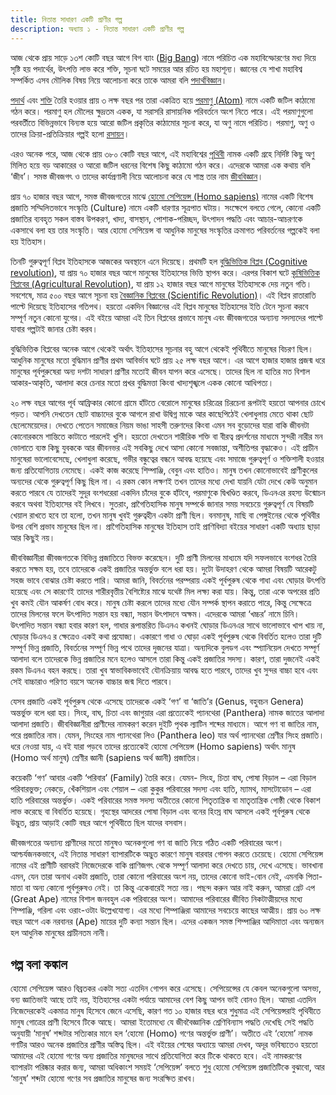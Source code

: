 ```yaml
---
title: নিতান্ত সাধারণ একটি প্রাণীর গল্প
description: অধ্যায় ১ - নিতান্ত সাধারণ একটি প্রাণীর গল্প
---
```


আজ থেকে প্রায় সাড়ে ১৩শ কোটি বছর আগে বিগ ব্যাং ([Big Bang](https://en.wikipedia.org/wiki/Big_Bang)) নামে পরিচিত এক মহাবিস্ফোরণের মধ্য দিয়ে সৃষ্টি হয় পদার্থের, উৎপত্তি লাভ করে শক্তি, সূচনা ঘটে সময়ের আর রচিত হয় মহাশূন্য। জ্ঞানের যে শাখা মহাবিশ্ব সম্পর্কিত এসব মৌলিক বিষয় নিয়ে আলোচনা করে তাকে আমরা বলি [পদার্থবিজ্ঞান](https://bn.wikipedia.org/wiki/%E0%A6%AA%E0%A6%A6%E0%A6%BE%E0%A6%B0%E0%A7%8D%E0%A6%A5%E0%A6%AC%E0%A6%BF%E0%A6%9C%E0%A7%8D%E0%A6%9E%E0%A6%BE%E0%A6%A8)।

[পদার্থ](https://bn.wikipedia.org/wiki/%E0%A6%AA%E0%A6%A6%E0%A6%BE%E0%A6%B0%E0%A7%8D%E0%A6%A5) এবং [শক্তি](https://bn.wikipedia.org/wiki/%E0%A6%B6%E0%A6%95%E0%A7%8D%E0%A6%A4%E0%A6%BF) তৈরি হওয়ার প্রায় ৩ লক্ষ বছর পর তারা একত্রিত হয়ে [পরমাণু (Atom)](https://bn.wikipedia.org/wiki/%E0%A6%AA%E0%A6%B0%E0%A6%AE%E0%A6%BE%E0%A6%A3%E0%A7%81) নামে একটি জটিল কাঠামো গঠন করে। পরমাণু হল মৌলের ক্ষুদ্রতম একক, যা সরাসরি রাসায়নিক পরিবর্তনে অংশ নিতে পারে। এই পরমাণুগুলো পরবর্তীতে বিভিন্নভাবে বিন্যস্ত হয়ে আরো জটিল প্রকৃতির কাঠামোর সূচনা করে, যা অণু নামে পরিচিত। পরমাণু, অণু ও তাদের ক্রিয়া-প্রতিক্রিয়ার গল্পই হলো [রসায়ন](https://bn.wikipedia.org/wiki/%E0%A6%B0%E0%A6%B8%E0%A6%BE%E0%A6%AF%E0%A6%BC%E0%A6%A8)।

এরও অনেক পরে, আজ থেকে প্রায় ৩৮০ কোটি বছর আগে, এই মহাবিশ্বের [পৃথিবী](https://bn.wikipedia.org/wiki/%E0%A6%AA%E0%A7%83%E0%A6%A5%E0%A6%BF%E0%A6%AC%E0%A7%80) নামক একটি গ্রহে নির্দিষ্ট কিছু অণু মিলিত হয়ে বড় আকারের ও আরো জটিল ধরনের বিশেষ কিছু কাঠামো গঠন করে। এদেরকে আমরা এক কথায় বলি ‘জীব’। সমস্ত জীবজগৎ ও তাদের কার্যপ্রণালী নিয়ে আলোচনা করে যে শাস্ত্র তার নাম [জীববিজ্ঞান](https://bn.wikipedia.org/wiki/%E0%A6%9C%E0%A7%80%E0%A6%AC%E0%A6%AC%E0%A6%BF%E0%A6%9C%E0%A7%8D%E0%A6%9E%E0%A6%BE%E0%A6%A8)।

প্রায় ৭০ হাজার বছর আগে, সমস্ত জীবজগতের মাঝে [হোমো সেপিয়েন্স (Homo sapiens)](https://en.wikipedia.org/wiki/Human) নামের একটি বিশেষ প্রজাতি সম্মিলিতভাবে সংস্কৃতি (Culture) নামে একটি ধারণার সূত্রপাত ঘটায়। সংক্ষেপে বলতে গেলে, কোনো একটি প্রজাতির ব্যবহৃত সকল বাস্তব উপকরণ, খাদ্য, বাসস্থান, পোশাক-পরিচ্ছদ, উৎপাদন পদ্ধতি এবং আচার-আচরণকে একসাথে বলা হয় তার সংস্কৃতি। আর হোমো সেপিয়েন্স বা আধুনিক মানুষের সংস্কৃতির ক্রমাগত পরিবর্তনের গল্পকেই বলা হয় ইতিহাস।

তিনটি গুরুত্বপূর্ণ বিপ্লব ইতিহাসকে আজকের অবস্থানে এনে দিয়েছে। প্রথমটি হল [বুদ্ধিভিত্তিক বিপ্লব (Cognitive revolution)](https://en.wikipedia.org/wiki/Cognitive_revolution), যা প্রায় ৭০ হাজার বছর আগে মানুষের ইতিহাসের ভিত্তি স্থাপন করে। এরপর বিকাশ ঘটে [কৃষিভিত্তিক বিপ্লবের (Agricultural Revolution)](https://en.wikipedia.org/wiki/Agricultural_revolution), যা প্রায় ১২ হাজার বছর আগে মানুষের ইতিহাসকে দেয় নতুন গতি। সবশেষে, মাত্র ৫০০ বছর আগে সূচনা হয় [বৈজ্ঞানিক বিপ্লবের (Scientific Revolution)](https://en.wikipedia.org/wiki/Scientific_Revolution)। এই বিপ্লব রাতারাতি পাল্টে দিয়েছে ইতিহাসের গতিপথ। হয়তো একদিন বিজ্ঞানের এই বিপ্লব মানুষের ইতিহাসের ইতি টেনে সূচনা করবে সম্পূর্ণ নতুন কোনো যুগের। এই বইয়ে আমরা এই তিন বিপ্লবের প্রভাবে মানুষ এবং জীবজগতের অন্যান্য সদস্যদের পাল্টে যাবার গল্পটাই জানার চেষ্টা করব।

বুদ্ধিভিত্তিক বিপ্লবের অনেক আগে থেকেই অর্থাৎ ইতিহাসের সূচনার বহু আগে থেকেই পৃথিবীতে মানুষের বিচরণ ছিল। আধুনিক মানুষের মতো বুদ্ধিমান প্রাণীর প্রথম আবির্ভাব ঘটে প্রায় ২৫ লক্ষ বছর আগে। এর আগে হাজার হাজার প্রজন্ম ধরে মানুষের পূর্বপুরুষেরা অন্য দশটা সাধারণ প্রাণীর মতোই জীবন যাপন করে এসেছে। তাদের ছিল না হাতির মত বিশাল আকার-আকৃতি, আলাদা করে চেনার মতো প্রখর বুদ্ধিমত্তা কিংবা খাদ্যশৃঙ্খলে একক কোনো আধিপত্য।

২০ লক্ষ বছর আগের পূর্ব আফ্রিকার কোনো গ্রামে হাঁটতে বেরোলে মানুষের চরিত্রের চিরচেনা রূপটাই হয়তো আপনার চোখে পড়ত। আপনি দেখতেন ছোট বাচ্চাদের বুকে আগলে রাখা উদ্বিগ্ন মাকে আর কাছেপিঠেই খেলাধুলায় মেতে থাকা ছোট ছেলেমেয়েদের। দেখতে পেতেন সমাজের নিয়ম ভাঙা সাহসী তরুণদের কিংবা এমন সব বুড়োদের যারা বাকি জীবনটা কোনোরকমে শান্তিতে কাটাতে পারলেই খুশি। হয়তো দেখতেন শারীরিক শক্তি বা বীরত্ব প্রদর্শনের মাধ্যমে সুন্দরী নারীর মন ভোলাতে ব্যস্ত কিছু যুবককে আর জীবনভর এই সবকিছু দেখে আসা কোনো সবজান্তা, অশীতিপর বৃদ্ধাকেও। এই প্রাচীন মানুষেরা ভালোবেসেছে, খেলাধুলা করেছে, গভীর বন্ধুত্বের বন্ধনে আবদ্ধ হয়েছে এবং সমাজে গুরুত্বপূর্ণ ও শক্তিশালী হওয়ার জন্য প্রতিযোগিতায় নেমেছে। একই কাজ করেছে শিম্পাঞ্জি, বেবুন এবং হাতিও। মানুষ তখন কোনোভাবেই প্রাণীকুলের অন্যদের থেকে গুরুত্বপূর্ণ কিছু ছিল না। এ রকম কোন লক্ষণই তখন তাদের মধ্যে দেখা যায়নি যেটা দেখে কেউ অনুমান করতে পারবে যে তাদেরই সুদূর বংশধরেরা একদিন চাঁদের বুকে হাঁটবে, পরমাণুকে দ্বিখণ্ডিত করবে, ডিএনএর রহস্য উন্মোচন করবে অথবা ইতিহাসের বই লিখবে। সুতরাং, প্রাগৈতিহাসিক মানুষ সম্পর্কে জানার সময় সবচেয়ে গুরুত্বপূর্ণ যে বিষয়টি খেয়াল রাখতে হবে তা হলো, তখন মানুষ খুবই গুরুত্বহীন একটা প্রাণী ছিল। বনমানুষ, মাছি বা পেঙ্গুইনের থেকে পৃথিবীর উপর বেশি প্রভাব মানুষের ছিল না। প্রাগৈতিহাসিক মানুষের ইতিহাস তাই প্রাণিবিদ্যা বইয়ের সাধারণ একটি অধ্যায় ছাড়া আর কিছুই নয়।

জীববিজ্ঞানীরা জীবজগতকে বিভিন্ন প্রজাতিতে বিভক্ত করেছেন। দুটি প্রাণী মিলনের মাধ্যমে যদি সফলভাবে বংশধর তৈরি করতে সক্ষম হয়, তবে তাদেরকে একই প্রজাতির অন্তর্ভুক্ত বলে ধরা হয়। দুটো উদাহরণ থেকে আমরা বিষয়টি আরেকটু সহজ ভাবে বোঝার চেষ্টা করতে পারি। আমরা জানি, বিবর্তনের পরম্পরায় একই পূর্বপুরুষ থেকে গাধা এবং ঘোড়ার উৎপত্তি হয়েছে এবং সে কারণেই তাদের শারীরবৃত্তীয় বৈশিষ্ট্যের মাঝে যথেষ্ট মিল লক্ষ্য করা যায়। কিন্তু, তারা একে অপরের প্রতি খুব কমই যৌন আকর্ষণ বোধ করে। মানুষ চেষ্টা করলে তাদের মধ্যে যৌন সম্পর্ক স্থাপন করাতে পারে, কিন্তু সেক্ষেত্রে তাদের মিলনের ফলে উৎপাদিত সন্তান হয় বন্ধ্যা, সন্তান উৎপাদনে অক্ষম। এদেরকে আমরা ‘খচ্চর’ নামে চিনি। উৎপাদিত সন্তান বন্ধ্যা হবার কারণ হল, গাধার রূপান্তরিত ডিএনএ কখনই ঘোড়ার ডিএনএর সাথে ভালোভাবে খাপ খায় না, ঘোড়ার ডিএনএ র ক্ষেত্রেও একই কথা প্রযোজ্য। একারণে গাধা ও ঘোড়া একই পূর্বপুরুষ থেকে বিবর্তিত হলেও তারা দুটি সম্পূর্ণ ভিন্ন প্রজাতি, বিবর্তনের সম্পূর্ণ ভিন্ন পথে তাদের দুজনের যাত্রা। অন্যদিকে বুলডগ এবং স্প্যানিয়েল দেখতে সম্পূর্ণ আলাদা বলে তাদেরকে ভিন্ন প্রজাতির মনে হলেও আসলে তারা কিন্তু একই প্রজাতির সদস্য। কারণ, তারা দুজনেই একই রকম ডিএনএ বহন করছে। তারা খুব স্বাভাবিকভাবেই যৌনক্রিয়ায় আবদ্ধ হতে পারবে, তাদের খুব সুন্দর বাচ্চা হবে এবং সেই বাচ্চারাও পরিণত বয়সে অনেক বাচ্চার জন্ম দিতে পারবে।

যেসব প্রজাতি একই পূর্বপুরুষ থেকে এসেছে তাদেরকে একই ‘গণ’ বা ‘জাতি’র (Genus, বহুবচন Genera) অন্তর্ভুক্ত বলে ধরা হয়। সিংহ, বাঘ, চিতা এবং জাগুয়ার এরা প্রত্যেকেই প্যানথেরা (Panthera) নামক জাতের আলাদা আলাদা প্রজাতি। জীববিজ্ঞানীরা প্রাণীদের নামকরণ করেন দুইটি পৃথক ল্যাটিন শব্দের মাধ্যমে। আগে গণ বা জাতির নাম, পরে প্রজাতির নাম। যেমন, সিংহের নাম প্যানথেরা লিও (Panthera leo) যার অর্থ প্যানথেরা শ্রেণীর সিংহ প্রজাতি। ধরে নেওয়া যায়, এ বই যারা পড়বে তাদের প্রত্যেকেই হোমো সেপিয়েন্স (Homo sapiens) অর্থাৎ মানুষ (Homo অর্থ মানুষ) শ্রেণীর জ্ঞানী (sapiens অর্থ জ্ঞানী) প্রজাতির।

কয়েকটি ‘গণ’ আবার একটি ‘পরিবার’ (Family) তৈরি করে। যেমন- সিংহ, চিতা বাঘ, পোষা বিড়াল – এরা বিড়াল পরিবারভুক্ত; নেকড়ে, খেঁকশিয়াল এবং শেয়াল – এরা কুকুর পরিবারের সদস্য এবং হাতি, ম্যামথ, মাসটোডোন – এরা হাতি পরিবারের অন্তর্ভুক্ত। একই পরিবারের সমস্ত সদস্য অতীতের কোনো পিতৃতান্ত্রিক বা মাতৃতান্ত্রিক গোষ্ঠী থেকে বিকাশ লাভ করেছে বা বিবর্তিত হয়েছে। গৃহস্থের আদরের পোষা বিড়াল এবং বনের হিংস্র বাঘ আসলে একই পূর্বপুরুষ থেকে উদ্ভুত, প্রায় আড়াই কোটি বছর আগে পৃথিবীতে ছিল যাদের বসবাস।

জীবজগতের অন্যান্য প্রাণীদের মতো মানুষও অনেকগুলো গণ বা জাতি নিয়ে গঠিত একটি পরিবারের অংশ। আশ্চর্যজনকভাবে, এই নিতান্ত সাধারণ ব্যাপারটিকে অদ্ভুত কারণে মানুষ বারবার গোপন করতে চেয়েছে। হোমো সেপিয়েন্স নামের এই প্রাণীটি বরাবরই নিজেদেরকে বাকি প্রাণিজগৎ থেকে সম্পূর্ণ আলাদা করে দেখতে চায়, দেখে এসেছে। ভাবখানা এমন, যেন তারা অনাথ একটা প্রজাতি, তারা কোনো পরিবারের অংশ নয়, তাদের কোনো ভাই-বোন নেই, এমনকি পিতা-মাতা বা অন্য কোনো পূর্বপুরুষও নেই। তা কিন্তু একেবারেই সত্য নয়। পছন্দ করুন আর নাই করুন, আমরা গ্রেট এপ (Great Ape) নামের বিশাল জনবহুল এক পরিবারের অংশ। আমাদের পরিবারের জীবিত নিকটাত্মীয়দের মধ্যে শিম্পাঞ্জি, গরিলা এবং ওরাং-ওটাং উল্লেখযোগ্য। এর মধ্যে শিম্পাঞ্জিরা আমাদের সবচেয়ে কাছের আত্মীয়। প্রায় ৬০ লক্ষ বছর আগে এক নরবানর (Ape) মায়ের দুটি কন্যা সন্তান ছিল। এদের একজন সমস্ত শিম্পাঞ্জির আদিমাতা এবং অন্যজন হল আধুনিক মানুষের প্রাচীনতম নানী।

## গল্প বলা কঙ্কাল

হোমো সেপিয়েন্স আরও বিব্রতকর একটা সত্য এতদিন গোপন করে এসেছে। সেপিয়েন্সের যে কেবল অনেকগুলো অসভ্য, বন্য জ্ঞাতিভাই আছে তাই নয়, ইতিহাসের একটা পর্যায়ে আমাদের বেশ কিছু আপন ভাই বোনও ছিল। আমরা এতদিন নিজেদেরকেই একমাত্র মানুষ হিসেবে জেনে এসেছি, কারণ গত ১০ হাজার বছর ধরে শুধুমাত্র এই সেপিয়েন্সরাই পৃথিবীতে মানুষ গোত্রের প্রাণী হিসেবে টিকে আছে। আমরা ইতোমধ্যে যে জীববৈজ্ঞানিক শ্রেণিবিন্যাস পদ্ধতি দেখেছি সেই পদ্ধতি অনুযায়ী ‘মানুষ’ শব্দটার সত্যিকার মানে হল ‘হোমো (Homo) গণের অন্তর্ভুক্ত প্রাণী’। অতীতে এই ‘হোমো’ নামক গণটির আরও অনেক প্রজাতির প্রাণীর অস্তিত্ব ছিল। এই বইয়ের শেষের অধ্যায়ে আমরা দেখব, অদূর ভবিষ্যতেও হয়তো আমাদের এই হোমো গণের অন্য প্রজাতির মানুষদের সাথে প্রতিযোগিতা করে টিকে থাকতে হবে। এই নামকরণের ব্যাপারটা পরিষ্কার করার জন্য, আমরা অধিকাংশ সময়ই ‘সেপিয়েন্স’ বলতে শুধু হোমো সেপিয়েন্স প্রজাতিটিকে বুঝাবো, আর ‘মানুষ’ শব্দটা হোমো গণের সব প্রজাতির মানুষের জন্য সংরক্ষিত রাখব।
